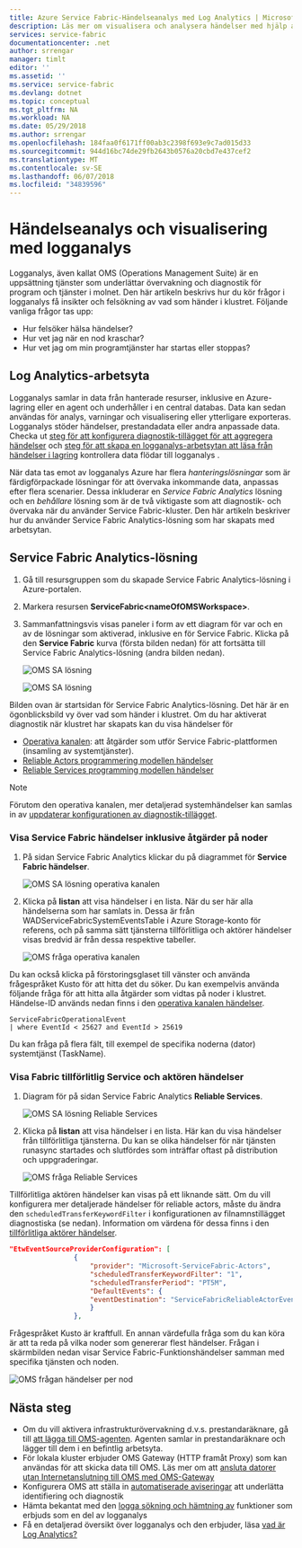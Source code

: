 ```yaml
---
title: Azure Service Fabric-Händelseanalys med Log Analytics | Microsoft Docs
description: Läs mer om visualisera och analysera händelser med hjälp av Log Analytics för övervakning och diagnostik av Azure Service Fabric-kluster.
services: service-fabric
documentationcenter: .net
author: srrengar
manager: timlt
editor: ''
ms.assetid: ''
ms.service: service-fabric
ms.devlang: dotnet
ms.topic: conceptual
ms.tgt_pltfrm: NA
ms.workload: NA
ms.date: 05/29/2018
ms.author: srrengar
ms.openlocfilehash: 184faa0f6171ff00ab3c2398f693e9c7ad015d33
ms.sourcegitcommit: 944d16bc74de29fb2643b0576a20cbd7e437cef2
ms.translationtype: MT
ms.contentlocale: sv-SE
ms.lasthandoff: 06/07/2018
ms.locfileid: "34839596"
---
```

# <a name="event-analysis-and-visualization-with-log-analytics"></a>Händelseanalys och visualisering med logganalys

Logganalys, även kallat OMS (Operations Management Suite) är en uppsättning tjänster som underlättar övervakning och diagnostik för program och tjänster i molnet. Den här artikeln beskrivs hur du kör frågor i logganalys få insikter och felsökning av vad som händer i klustret. Följande vanliga frågor tas upp:

* Hur felsöker hälsa händelser?
* Hur vet jag när en nod kraschar?
* Hur vet jag om min programtjänster har startas eller stoppas?

## <a name="log-analytics-workspace"></a>Log Analytics-arbetsyta

Logganalys samlar in data från hanterade resurser, inklusive en Azure-lagring eller en agent och underhåller i en central databas. Data kan sedan användas för analys, varningar och visualisering eller ytterligare exporteras. Logganalys stöder händelser, prestandadata eller andra anpassade data. Checka ut [steg för att konfigurera diagnostik-tillägget för att aggregera händelser](service-fabric-diagnostics-event-aggregation-wad.md) och [steg för att skapa en logganalys-arbetsytan att läsa från händelser i lagring](service-fabric-diagnostics-oms-setup.md) kontrollera data flödar till logganalys .

När data tas emot av logganalys Azure har flera *hanteringslösningar* som är färdigförpackade lösningar för att övervaka inkommande data, anpassas efter flera scenarier. Dessa inkluderar en *Service Fabric Analytics* lösning och en *behållare* lösning som är de två viktigaste som att diagnostik- och övervaka när du använder Service Fabric-kluster. Den här artikeln beskriver hur du använder Service Fabric Analytics-lösning som har skapats med arbetsytan.

## <a name="access-the-service-fabric-analytics-solution"></a>Service Fabric Analytics-lösning

1. Gå till resursgruppen som du skapade Service Fabric Analytics-lösning i Azure-portalen.

2. Markera resursen **ServiceFabric\<nameOfOMSWorkspace\>**.

2. Sammanfattningsvis visas paneler i form av ett diagram för var och en av de lösningar som aktiverad, inklusive en för Service Fabric. Klicka på den **Service Fabric** kurva (första bilden nedan) för att fortsätta till Service Fabric Analytics-lösning (andra bilden nedan).

    ![OMS SA lösning](media/service-fabric-diagnostics-event-analysis-oms/oms_service_fabric_summary.PNG)

    ![OMS SA lösning](media/service-fabric-diagnostics-event-analysis-oms/oms_service_fabric_solution.PNG)

Bilden ovan är startsidan för Service Fabric Analytics-lösning. Det här är en ögonblicksbild vy över vad som händer i klustret. Om du har aktiverat diagnostik när klustret har skapats kan du visa händelser för 

* [Operativa kanalen](service-fabric-diagnostics-event-generation-operational.md): att åtgärder som utför Service Fabric-plattformen (insamling av systemtjänster).
* [Reliable Actors programmering modellen händelser](service-fabric-reliable-actors-diagnostics.md)
* [Reliable Services programming modellen händelser](service-fabric-reliable-services-diagnostics.md)

>[!NOTE]
>Förutom den operativa kanalen, mer detaljerad systemhändelser kan samlas in av [uppdaterar konfigurationen av diagnostik-tillägget](service-fabric-diagnostics-event-aggregation-wad.md#log-collection-configurations).

### <a name="view-service-fabric-events-including-actions-on-nodes"></a>Visa Service Fabric händelser inklusive åtgärder på noder

1. På sidan Service Fabric Analytics klickar du på diagrammet för **Service Fabric händelser**.

    ![OMS SA lösning operativa kanalen](media/service-fabric-diagnostics-event-analysis-oms/oms_service_fabric_events_selection.png)

2. Klicka på **listan** att visa händelser i en lista. När du ser här alla händelserna som har samlats in. Dessa är från WADServiceFabricSystemEventsTable i Azure Storage-konto för referens, och på samma sätt tjänsterna tillförlitliga och aktörer händelser visas bredvid är från dessa respektive tabeller.
    
    ![OMS fråga operativa kanalen](media/service-fabric-diagnostics-event-analysis-oms/oms_service_fabric_events.png)

Du kan också klicka på förstoringsglaset till vänster och använda frågespråket Kusto för att hitta det du söker. Du kan exempelvis använda följande fråga för att hitta alla åtgärder som vidtas på noder i klustret. Händelse-ID används nedan finns i den [operativa kanalen händelser](service-fabric-diagnostics-event-generation-operational.md).

```kusto
ServiceFabricOperationalEvent
| where EventId < 25627 and EventId > 25619 
```

Du kan fråga på flera fält, till exempel de specifika noderna (dator) systemtjänst (TaskName).

### <a name="view-service-fabric-reliable-service-and-actor-events"></a>Visa Fabric tillförlitlig Service och aktören händelser

1. Diagram för på sidan Service Fabric Analytics **Reliable Services**.

    ![OMS SA lösning Reliable Services](media/service-fabric-diagnostics-event-analysis-oms/oms_reliable_services_events_selection.png)

2. Klicka på **listan** att visa händelser i en lista. Här kan du visa händelser från tillförlitliga tjänsterna. Du kan se olika händelser för när tjänsten runasync startades och slutfördes som inträffar oftast på distribution och uppgraderingar. 

    ![OMS fråga Reliable Services](media/service-fabric-diagnostics-event-analysis-oms/oms_reliable_service_events.png)

Tillförlitliga aktören händelser kan visas på ett liknande sätt. Om du vill konfigurera mer detaljerade händelser för reliable actors, måste du ändra den `scheduledTransferKeywordFilter` i konfigurationen av filnamnstillägget diagnostiska (se nedan). Information om värdena för dessa finns i den [tillförlitliga aktörer händelser](service-fabric-reliable-actors-diagnostics.md#keywords).

```json
"EtwEventSourceProviderConfiguration": [
                {
                    "provider": "Microsoft-ServiceFabric-Actors",
                    "scheduledTransferKeywordFilter": "1",
                    "scheduledTransferPeriod": "PT5M",
                    "DefaultEvents": {
                    "eventDestination": "ServiceFabricReliableActorEventTable"
                    }
                },
```

Frågespråket Kusto är kraftfull. En annan värdefulla fråga som du kan köra är att ta reda på vilka noder som genererar flest händelser. Frågan i skärmbilden nedan visar Service Fabric-Funktionshändelser samman med specifika tjänsten och noden.

![OMS frågan händelser per nod](media/service-fabric-diagnostics-event-analysis-oms/oms_kusto_query.png)

## <a name="next-steps"></a>Nästa steg

* Om du vill aktivera infrastrukturövervakning d.v.s. prestandaräknare, gå till [att lägga till OMS-agenten](service-fabric-diagnostics-oms-agent.md). Agenten samlar in prestandaräknare och lägger till dem i en befintlig arbetsyta.
* För lokala kluster erbjuder OMS Gateway (HTTP framåt Proxy) som kan användas för att skicka data till OMS. Läs mer om att [ansluta datorer utan Internetanslutning till OMS med OMS-Gateway](../log-analytics/log-analytics-oms-gateway.md)
* Konfigurera OMS att ställa in [automatiserade aviseringar](../log-analytics/log-analytics-alerts.md) att underlätta identifiering och diagnostik
* Hämta bekantat med den [logga sökning och hämtning av](../log-analytics/log-analytics-log-searches.md) funktioner som erbjuds som en del av logganalys
* Få en detaljerad översikt över logganalys och den erbjuder, läsa [vad är Log Analytics?](../operations-management-suite/operations-management-suite-overview.md)
